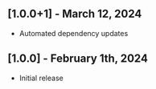 ## [1.0.0+1] - March 12, 2024

* Automated dependency updates


## [1.0.0] - February 1th, 2024

* Initial release


















